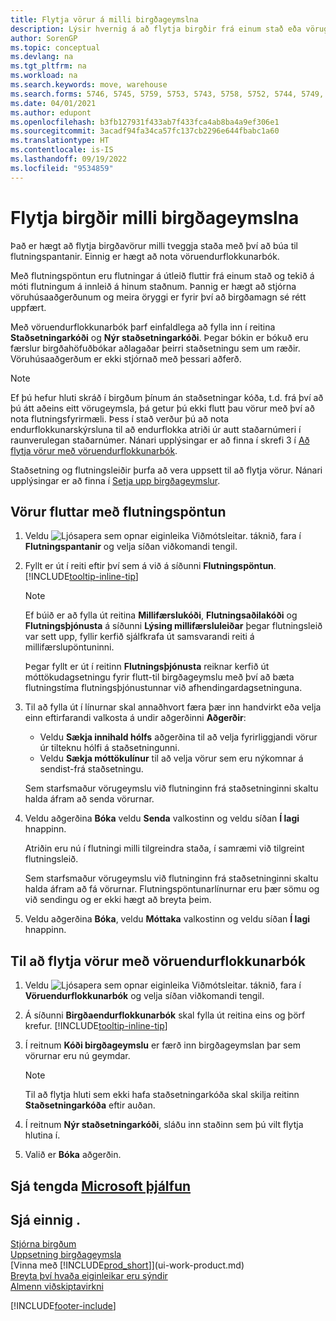 ```yaml
---
title: Flytja vörur á milli birgðageymslna
description: Lýsir hvernig á að flytja birgðir frá einum stað eða vörugeymslu til annars, annaðhvort með endurflokkunarfærslubók eða með flutningsfyrirmæli.
author: SorenGP
ms.topic: conceptual
ms.devlang: na
ms.tgt_pltfrm: na
ms.workload: na
ms.search.keywords: move, warehouse
ms.search.forms: 5746, 5745, 5759, 5753, 5743, 5758, 5752, 5744, 5749, 5740, 5741, 5742, 5757, 5748, 5747, 9285, 5756, 5755
ms.date: 04/01/2021
ms.author: edupont
ms.openlocfilehash: b3fb127931f433ab7f433fca4ab8ba4a9ef306e1
ms.sourcegitcommit: 3acadf94fa34ca57fc137cb2296e644fbabc1a60
ms.translationtype: HT
ms.contentlocale: is-IS
ms.lasthandoff: 09/19/2022
ms.locfileid: "9534859"
---
```

# <a name="transfer-inventory-between-locations"></a>Flytja birgðir milli birgðageymslna

Það er hægt að flytja birgðavörur milli tveggja staða með því að búa til flutningspantanir. Einnig er hægt að nota vöruendurflokkunarbók.

Með flutningspöntun eru flutningar á útleið fluttir frá einum stað og tekið á móti flutningum á innleið á hinum staðnum. Þannig er hægt að stjórna vöruhúsaaðgerðunum og meira öryggi er fyrir því að birgðamagn sé rétt uppfært.

Með vöruendurflokkunarbók þarf einfaldlega að fylla inn í reitina **Staðsetningarkóði** og **Nýr staðsetningarkóði**. Þegar bókin er bókuð eru færslur birgðahöfuðbókar aðlagaðar þeirri staðsetningu sem um ræðir. Vöruhúsaaðgerðum er ekki stjórnað með þessari aðferð.

> [!NOTE]  
>   Ef þú hefur hluti skráð í birgðum þínum án staðsetningar kóða, t.d. frá því að þú átt aðeins eitt vörugeymsla, þá getur þú ekki flutt þau vörur með því að nota flutningsfyrirmæli. Þess í stað verður þú að nota endurflokkunarskýrsluna til að endurflokka atriði úr autt staðarnúmeri í raunverulegan staðarnúmer.  Nánari upplýsingar er að finna í skrefi 3 í [Að flytja vörur með vöruendurflokkunarbók](inventory-how-transfer-between-locations.md#to-transfer-items-with-the-item-reclassification-journal).

Staðsetning og flutningsleiðir þurfa að vera uppsett til að flytja vörur. Nánari upplýsingar er að finna í [Setja upp birgðageymslur](inventory-how-setup-locations.md).

## <a name="to-transfer-items-with-a-transfer-order"></a>Vörur fluttar með flutningspöntun

1. Veldu ![Ljósapera sem opnar eiginleika Viðmótsleitar.](media/ui-search/search_small.png "Segðu mér hvað þú vilt gera") táknið, fara í **Flutningspantanir** og velja síðan viðkomandi tengil.
2. Fyllt er út í reiti eftir því sem á við á síðunni **Flutningspöntun**. [!INCLUDE[tooltip-inline-tip](includes/tooltip-inline-tip_md.md)]

    > [!NOTE]  
    >   Ef búið er að fylla út reitina **Millifærslukóði**, **Flutningsaðilakóði** og **Flutningsþjónusta** á síðunni **Lýsing millifærsluleiðar** þegar flutningsleið var sett upp, fyllir kerfið sjálfkrafa út samsvarandi reiti á millifærslupöntuninni.

    Þegar fyllt er út í reitinn **Flutningsþjónusta** reiknar kerfið út móttökudagsetningu fyrir flutt-til birgðageymslu með því að bæta flutningstíma flutningsþjónustunnar við afhendingardagsetninguna.

3. Til að fylla út í línurnar skal annaðhvort færa þær inn handvirkt eða velja einn eftirfarandi valkosta á undir aðgerðinni **Aðgerðir**:
    - Veldu **Sækja innihald hólfs** aðgerðina til að velja fyrirliggjandi vörur úr tilteknu hólfi á staðsetningunni.
    - Veldu **Sækja móttökulínur** til að velja vörur sem eru nýkomnar á sendist-frá staðsetningu.   

    Sem starfsmaður vörugeymslu við flutninginn frá staðsetninginni skaltu halda áfram að senda vörurnar.
4. Veldu aðgerðina **Bóka** veldu **Senda** valkostinn og veldu síðan **Í lagi** hnappinn.

    Atriðin eru nú í flutningi milli tilgreindra staða, í samræmi við tilgreint flutningsleið.

    Sem starfsmaður vörugeymslu við flutninginn frá staðsetninginni skaltu halda áfram að fá vörurnar. Flutningspöntunarlínurnar eru þær sömu og við sendingu og er ekki hægt að breyta þeim.
5. Veldu aðgerðina **Bóka**, veldu **Móttaka** valkostinn og veldu síðan **Í lagi** hnappinn.

## <a name="to-transfer-items-with-the-item-reclassification-journal"></a>Til að flytja vörur með vöruendurflokkunarbók

1. Veldu ![Ljósapera sem opnar eiginleika Viðmótsleitar.](media/ui-search/search_small.png "Segðu mér hvað þú vilt gera") táknið, fara í **Vöruendurflokkunarbók** og velja síðan viðkomandi tengil.
2. Á síðunni **Birgðaendurflokkunarbók** skal fylla út reitina eins og þörf krefur. [!INCLUDE[tooltip-inline-tip](includes/tooltip-inline-tip_md.md)]
3. Í reitnum **Kóði birgðageymslu** er færð inn birgðageymslan þar sem vörurnar eru nú geymdar.

    > [!NOTE]  
    >   Til að flytja hluti sem ekki hafa staðsetningarkóða skal skilja reitinn **Staðsetningarkóða** eftir auðan.
4. Í reitnum **Nýr staðsetningarkóði**, sláðu inn staðinn sem þú vilt flytja hlutina í.
5. Valið er **Bóka** aðgerðin.

## <a name="see-related-microsoft-training"></a>Sjá tengda [Microsoft þjálfun](/training/modules/transfer-items/)

## <a name="see-also"></a>Sjá einnig .

[Stjórna birgðum](inventory-manage-inventory.md)  
[Uppsetning birgðageymsla](inventory-how-setup-locations.md)  
[Vinna með [!INCLUDE[prod_short](includes/prod_short.md)]](ui-work-product.md)  
[Breyta því hvaða eiginleikar eru sýndir](ui-experiences.md)  
[Almenn viðskiptavirkni](ui-across-business-areas.md)


[!INCLUDE[footer-include](includes/footer-banner.md)]

